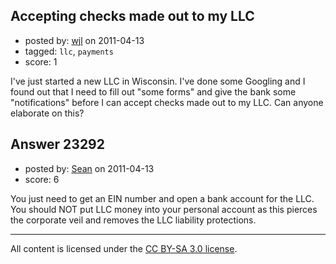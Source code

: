 ## Accepting checks made out to my LLC

- posted by: [wjl](https://stackexchange.com/users/-1/9367-wjl) on 2011-04-13
- tagged: `llc`, `payments`
- score: 1

I've just started a new LLC in Wisconsin. I've done some Googling and I found out that I need to fill out "some forms" and give the bank some "notifications" before I can accept checks made out to my LLC. Can anyone elaborate on this?


## Answer 23292

- posted by: [Sean](https://stackexchange.com/users/-1/6610-sean) on 2011-04-13
- score: 6

You just need to get an EIN number and open a bank account for the LLC.  You should NOT put LLC money into your personal account as this pierces the corporate veil and removes the LLC liability protections.



---

All content is licensed under the [CC BY-SA 3.0 license](https://creativecommons.org/licenses/by-sa/3.0/).
